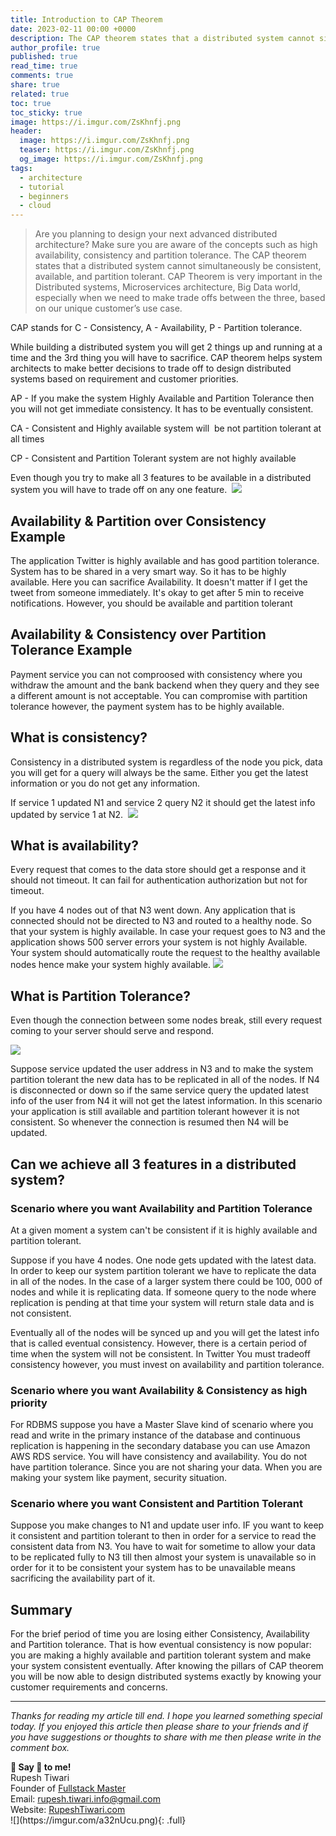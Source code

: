 ```yaml
---
title: Introduction to CAP Theorem
date: 2023-02-11 00:00 +0000
description: The CAP theorem states that a distributed system cannot simultaneously be consistent, available, and partition tolerant. CAP Theorem is very important in the Distributed systems, Microservices architecture, Big Data world, especially when we need to make trade offs between the three, based on our unique customer’s use case.
author_profile: true
published: true
read_time: true
comments: true
share: true
related: true
toc: true
toc_sticky: true
image: https://i.imgur.com/ZsKhnfj.png
header:
  image: https://i.imgur.com/ZsKhnfj.png
  teaser: https://i.imgur.com/ZsKhnfj.png
  og_image: https://i.imgur.com/ZsKhnfj.png
tags:
  - architecture
  - tutorial
  - beginners
  - cloud
---
```


> Are you planning to design your next advanced distributed architecture? Make sure you are aware of the concepts such as high availability, consistency and partition tolerance. The CAP theorem states that a distributed system cannot simultaneously be consistent, available, and partition tolerant. CAP Theorem is very important in the Distributed systems, Microservices architecture, Big Data world, especially when we need to make trade offs between the three, based on our unique customer’s use case.

CAP stands for C - Consistency, A - Availability, P - Partition tolerance.

While building a distributed system you will get 2 things up and running at a time and the 3rd thing you will have to sacrifice. CAP theorem helps system architects to make better decisions to trade off to design distributed systems based on requirement and customer priorities.

AP - If you make the system Highly Available and Partition Tolerance then you will not get immediate consistency. It has to be eventually consistent.

CA - Consistent and Highly available system will  be not partition tolerant at all times

CP - Consistent and Partition Tolerant system are not highly available

Even though you try to make all 3 features to be available in a distributed system you will have to trade off on any one feature. 
![](https://i.imgur.com/5ApKUNW.png)

## Availability & Partition over Consistency Example 

The application Twitter is highly available and has good partition tolerance. System has to be shared in a very smart way. So it has to be highly available. Here you can sacrifice Availability. It doesn't matter if I get the tweet from someone immediately. It's okay to get after 5 min to receive notifications. However, you should be available and partition tolerant

## Availability & Consistency over Partition Tolerance Example 

Payment service you can not comproosed with consistency where you withdraw the amount and the bank backend when they query and they see a different amount is not acceptable. You can compromise with partition tolerance however, the payment system has to be highly available.

## What is consistency?

Consistency in a distributed system is regardless of the node you pick, data you will get for a query will always be the same. Either you get the latest information or you do not get any information.

If service 1 updated N1 and service 2 query N2 it should get the latest info updated by service 1 at N2. 
![](https://i.imgur.com/wLesuWU.png)

## What is availability?

Every request that comes to the data store should get a response and it should not timeout. It can fail for authentication authorization but not for timeout.

If you have 4 nodes out of that N3 went down. Any application that is connected should not be directed to N3 and routed to a healthy node. So that your system is highly available. In case your request goes to N3 and the application shows 500 server errors your system is not highly Available. Your system should automatically route the request to the healthy available nodes hence make your system highly available. ![](https://lh5.googleusercontent.com/s-Vx-ep2gasLiH_MSzV8muqDD5t6t-3SqUrULQ-kjQGNFQb8Z9NGGWNsnB2IIMvwmi-wlXnp-kos2ajGdfx5IAZZ_V3cp6z9D7_ynkE_VxILn091s0xXITMo1ui3jQfmdGyVKsj8)

## What is Partition Tolerance?  

Even though the connection between some nodes break, still every request coming to your server should serve and respond.

![](https://i.imgur.com/ZHFtnBf.png)

Suppose service updated the user address in N3 and to make the system partition tolerant the new data has to be replicated in all of the nodes. If N4 is disconnected or down so if the same service query the updated latest info of the user from N4 it will not get the latest information. In this scenario your application is still available and partition tolerant however it is not consistent. So whenever the connection is resumed then N4 will be updated.

## Can we achieve all 3 features in a distributed system?

### Scenario where you want Availability and Partition Tolerance

At a given moment a system can't be consistent if it is highly available and partition tolerant.

Suppose if you have 4 nodes. One node gets updated with the latest data. In order to keep our system partition tolerant we have to replicate the data in all of the nodes. In the case of a larger system there could be 100, 000 of nodes and while it is replicating data. If someone query to the node where replication is pending at that time your system will return stale data and is not consistent.

Eventually all of the nodes will be synced up and you will get the latest info that is called eventual consistency. However, there is a certain period of time when the system will not be consistent. In Twitter You must tradeoff consistency however, you must invest on availability and partition tolerance.

### Scenario where you want Availability & Consistency as high priority

For RDBMS suppose you have a Master Slave kind of scenario where you read and write in the primary instance of the database and continuous replication is happening in the secondary database you can use Amazon AWS RDS service. You will have consistency and availability. You do not have partition tolerance. Since you are not sharing your data. When you are making your system like payment, security situation.

### Scenario where you want Consistent and Partition Tolerant 

Suppose you make changes to N1 and update user info. IF you want to keep it consistent and partition tolerant to then in order for a service to read the consistent data from N3. You have to wait for sometime to allow your data to be replicated fully to N3 till then almost your system is unavailable so in order for it to be consistent your system has to be unavailable means sacrificing the availability part of it.

## Summary

For the brief period of time you are losing either Consistency, Availability and Partition tolerance. That is how eventual consistency is now popular: you are making a highly available and partition tolerant system and make your system consistent eventually. After knowing the pillars of CAP theorem you will be now able to design distributed systems exactly by knowing your customer requirements and concerns.

---

_Thanks for reading my article till end. I hope you learned something special today. If you enjoyed this article then please share to your friends and if you have suggestions or thoughts to share with me then please write in the comment box._

<div class="notice--success">
<strong>💖 Say 👋 to me!</strong>
<br>Rupesh Tiwari
<br>Founder of <a href="https://www.fullstackmaster.net">Fullstack Master </a>
<br>Email: <a href="mailto:rupesh.tiwari.info@gmail.com?subject=Hi">rupesh.tiwari.info@gmail.com</a>
<br>Website: <a href="https://www.rupeshtiwari.com">RupeshTiwari.com </a>
</div>
![](https://imgur.com/a32nUcu.png){: .full}
